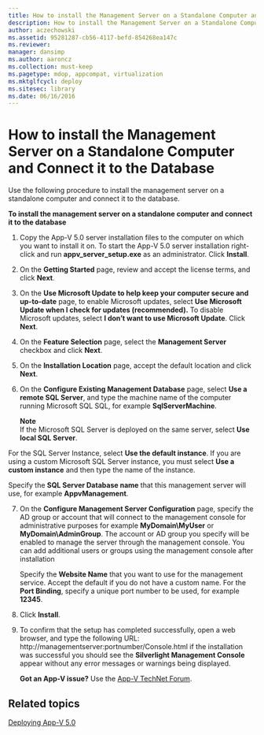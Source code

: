 ```yaml
---
title: How to install the Management Server on a Standalone Computer and Connect it to the Database
description: How to install the Management Server on a Standalone Computer and Connect it to the Database
author: aczechowski
ms.assetid: 95281287-cb56-4117-befd-854268ea147c
ms.reviewer: 
manager: dansimp
ms.author: aaroncz
ms.collection: must-keep
ms.pagetype: mdop, appcompat, virtualization
ms.mktglfcycl: deploy
ms.sitesec: library
ms.date: 06/16/2016
---
```



# How to install the Management Server on a Standalone Computer and Connect it to the Database


Use the following procedure to install the management server on a standalone computer and connect it to the database.

**To install the management server on a standalone computer and connect it to the database**

1.  Copy the App-V 5.0 server installation files to the computer on which you want to install it on. To start the App-V 5.0 server installation right-click and run **appv\_server\_setup.exe** as an administrator. Click **Install**.

2.  On the **Getting Started** page, review and accept the license terms, and click **Next**.

3.  On the **Use Microsoft Update to help keep your computer secure and up-to-date** page, to enable Microsoft updates, select **Use Microsoft Update when I check for updates (recommended).** To disable Microsoft updates, select **I don’t want to use Microsoft Update**. Click **Next**.

4.  On the **Feature Selection** page, select the **Management Server** checkbox and click **Next**.

5.  On the **Installation Location** page, accept the default location and click **Next**.

6.  On the **Configure Existing Management Database** page, select **Use a remote SQL Server**, and type the machine name of the computer running Microsoft SQL SQL, for example **SqlServerMachine**.

    **Note**  
    If the Microsoft SQL Server is deployed on the same server, select **Use local SQL Server**.




For the SQL Server Instance, select **Use the default instance**. If you are using a custom Microsoft SQL Server instance, you must select **Use a custom instance** and then type the name of the instance.

Specify the **SQL Server Database name** that this management server will use, for example **AppvManagement**.


7. On the **Configure Management Server Configuration** page, specify the AD group or account that will connect to the management console for administrative purposes for example **MyDomain\\MyUser** or **MyDomain\\AdminGroup**. The account or AD group you specify will be enabled to manage the server through the management console. You can add additional users or groups using the management console after installation

   Specify the **Website Name** that you want to use for the management service. Accept the default if you do not have a custom name. For the **Port Binding**, specify a unique port number to be used, for example **12345**.

8. Click **Install**.

9. To confirm that the setup has completed successfully, open a web browser, and type the following URL: http://managementserver:portnumber/Console.html if the installation was successful you should see the **Silverlight Management Console** appear without any error messages or warnings being displayed.

   **Got an App-V issue?** Use the [App-V TechNet Forum](https://social.technet.microsoft.com/Forums/home?forum=mdopappv).

## Related topics


[Deploying App-V 5.0](deploying-app-v-50.md)









